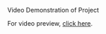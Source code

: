Video Demonstration of Project

For video preview, [click here](https://jaigumk-my.sharepoint.com/:v:/g/personal/armagan_jaigumk_onmicrosoft_com/ETO0_0ezr9ROtbMyNMJEShMBjsgIRS3UJGg8vrqQZGNd_w?e=Ht2Gjc).